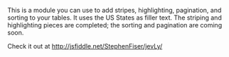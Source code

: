 This is a module you can use to add stripes, highlighting, pagination, and sorting to your tables. It uses the US States as filler text. The striping and highlighting pieces are completed; the sorting and pagination are coming soon.

Check it out at http://jsfiddle.net/StephenFiser/jevLy/